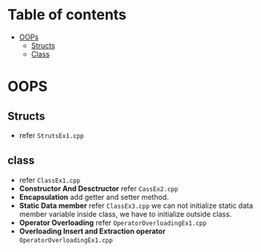 # Table of contents
- [OOPs](#oops)
  - [Structs](#structs)
  - [Class](#class)

# OOPS
## Structs
- refer ```StrutsEx1.cpp```

## class
- refer ```ClassEx1.cpp```
- **Constructor And Desctructor** refer ```CassEx2.cpp```
- **Encapsulation** add getter and setter method.
-  **Static Data member** refer ```ClassEx3.cpp``` we can not initialize static data member variable inside class, we have to initialize outside class.
-  **Operator Overloading**  refer ```OperatorOverloadingEx1.cpp```
-  **Overloading Insert and Extraction operator** ```OperatorOverloadingEx1.cpp```
